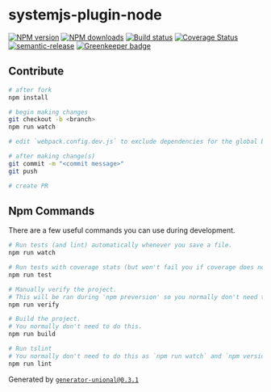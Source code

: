 # systemjs-plugin-node

[![NPM version][npm-image]][npm-url]
[![NPM downloads][downloads-image]][downloads-url]
[![Build status][travis-image]][travis-url]
[![Coverage Status][coveralls-image]][coveralls-url]
[![semantic-release][semantic-release-image]][semantic-release-url]
[![Greenkeeper badge][greenkeeper-image]][greenkeeper-url]



## Contribute

```sh
# after fork
npm install

# begin making changes
git checkout -b <branch>
npm run watch

# edit `webpack.config.dev.js` to exclude dependencies for the global build.

# after making change(s)
git commit -m "<commit message>"
git push

# create PR
```

## Npm Commands

There are a few useful commands you can use during development.

```sh
# Run tests (and lint) automatically whenever you save a file.
npm run watch

# Run tests with coverage stats (but won't fail you if coverage does not meet criteria)
npm run test

# Manually verify the project.
# This will be ran during 'npm preversion' so you normally don't need to run this yourself.
npm run verify

# Build the project.
# You normally don't need to do this.
npm run build

# Run tslint
# You normally don't need to do this as `npm run watch` and `npm version` will automatically run lint for you.
npm run lint
```

Generated by [`generator-unional@0.3.1`](https://github.com/unional/unional-cli)

[npm-image]: https://img.shields.io/npm/v/systemjs-plugin-node.svg?style=flat
[npm-url]: https://npmjs.org/package/systemjs-plugin-node
[downloads-image]: https://img.shields.io/npm/dm/systemjs-plugin-node.svg?style=flat
[downloads-url]: https://npmjs.org/package/systemjs-plugin-node
[travis-image]: https://img.shields.io/travis/unional/systemjs-plugin-node/master.svg?style=flat
[travis-url]: https://travis-ci.org/unional/systemjs-plugin-node?branch=master
[coveralls-image]: https://coveralls.io/repos/github/unional/systemjs-plugin-node/badge.svg
[coveralls-url]: https://coveralls.io/github/unional/systemjs-plugin-node
[semantic-release-image]:https://img.shields.io/badge/%20%20%F0%9F%93%A6%F0%9F%9A%80-semantic--release-e10079.svg
[semantic-release-url]:https://github.com/semantic-release/semantic-release
[greenkeeper-image]:https://badges.greenkeeper.io/unional/systemjs-plugin-node.svg
[greenkeeper-url]:https://greenkeeper.io/

